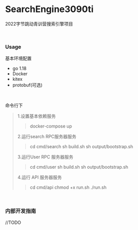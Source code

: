 # SearchEngine3090ti

2022字节跳动青训营搜索引擎项目

<br>

### Usage
基本环境配置
- go 1.18
- Docker
- kitex
- protobuf(可选)

<br>

命令行下
> 1.设置基本依赖服务
>> docker-compose up
>>
>2.运行search RPC服务器服务
>>cd cmd/search
>>sh build.sh
>>sh output/bootstrap.sh
>>
>3.运行User RPC 服务器服务
>>cd cmd/user
>>sh build.sh
>>sh output/bootstrap.sh
>>
>4.运行 API 服务器服务
>>cd cmd/api
>>chmod +x run.sh
>>./run.sh
>>

<br>

### 内部开发指南
//TODO